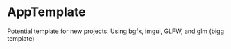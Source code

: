 # AppTemplate
 Potential template for new projects. Using bgfx, imgui, GLFW, and glm (bigg template)
